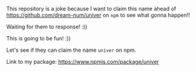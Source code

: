 This repository is a joke because I want to claim this name ahead of https://github.com/dream-num/univer on ``npm`` to see what gonna happen!!

Waiting for them to response! :))

This is going to be fun! :))

Let's see if they can claim the name ``univer`` on npm.

Link to my package: https://www.npmjs.com/package/univer
